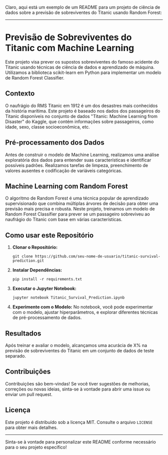 Claro, aqui está um exemplo de um README para um projeto de ciência de dados sobre a previsão de sobreviventes do Titanic usando Random Forest:

---

# Previsão de Sobreviventes do Titanic com Machine Learning

Este projeto visa prever os supostos sobreviventes do famoso acidente do Titanic usando técnicas de ciência de dados e aprendizado de máquina. Utilizamos a biblioteca scikit-learn em Python para implementar um modelo de Random Forest Classifier.

## Contexto

O naufrágio do RMS Titanic em 1912 é um dos desastres mais conhecidos da história marítima. Este projeto é baseado nos dados dos passageiros do Titanic disponíveis no conjunto de dados "Titanic: Machine Learning from Disaster" do Kaggle, que contém informações sobre passageiros, como idade, sexo, classe socioeconômica, etc.

## Pré-processamento dos Dados

Antes de construir o modelo de Machine Learning, realizamos uma análise exploratória dos dados para entender suas características e identificar possíveis padrões. Realizamos tarefas de limpeza, preenchimento de valores ausentes e codificação de variáveis categóricas.

## Machine Learning com Random Forest

O algoritmo de Random Forest é uma técnica popular de aprendizado supervisionado que combina múltiplas árvores de decisão para obter uma previsão mais precisa e robusta. Neste projeto, treinamos um modelo de Random Forest Classifier para prever se um passageiro sobreviveu ao naufrágio do Titanic com base em várias características.

## Como usar este Repositório

1. **Clonar o Repositório:**
   ```
   git clone https://github.com/seu-nome-de-usuario/titanic-survival-prediction.git
   ```

2. **Instalar Dependências:**
   ```
   pip install -r requirements.txt
   ```

3. **Executar o Jupyter Notebook:**
   ```
   jupyter notebook Titanic_Survival_Prediction.ipynb
   ```

4. **Experimente com o Modelo:**
   No notebook, você pode experimentar com o modelo, ajustar hiperparâmetros, e explorar diferentes técnicas de pré-processamento de dados.

## Resultados

Após treinar e avaliar o modelo, alcançamos uma acurácia de X% na previsão de sobreviventes do Titanic em um conjunto de dados de teste separado.

## Contribuições

Contribuições são bem-vindas! Se você tiver sugestões de melhorias, correções ou novas ideias, sinta-se à vontade para abrir uma issue ou enviar um pull request.

## Licença

Este projeto é distribuído sob a licença MIT. Consulte o arquivo `LICENSE` para obter mais detalhes.

---

Sinta-se à vontade para personalizar este README conforme necessário para o seu projeto específico!
